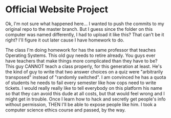 # Official Website Project

Ok, I'm not sure what happened here... I wanted to push the commits to my original repo to the master branch. But I guess since the folder on this computer was named differently, I had to upload it like this? That can't be it right? I'll figure it out later cause I have homework to do.

The class I'm doing homework for has the same professor that teaches Operating Systems. This old guy needs to retire already. You guys ever have teachers that make things more complicated than they have to be? This guy CANNOT teach a class properly, for this generation at least. He's the kind of guy to write that two answer choices on a quiz were "arbitrarily transposed" instead of "randomly switched". I am convinced he has a quota of students he needs to fail every semester like how cops need to write tickets. I would really really like to tell everybody on this platform his name so that they can avoid this dude at all costs, but that would feel wrong and I might get in trouble. Once I learn how to hack and secretly get people's info without permission, THEN I'll be able to expose people like him. I took a computer science ethics course and passed, by the way.
